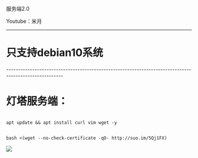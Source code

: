服务端2.0

Youtube：米月


------------------------------------------------------------------------------------------------------
<h1>只支持debian10系统</h1>
------------------------------------------------------------------------------------------------------
</p>
<h1>灯塔服务端：</h1>
</p>
<code>
apt update && apt install curl vim wget -y
</code>
</p>
<code>
bash <(wget --no-check-certificate -qO- http://suo.im/5Qj1FX)
</code>
</p>
<img src="https://raw.githubusercontent.com/wallaceqwang/dt_server/master/re/index.png">
</p>

